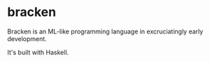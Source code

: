 # bracken

Bracken is an ML-like programming language in excruciatingly early development.

It's built with Haskell.

